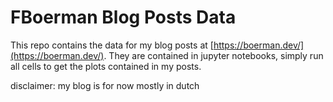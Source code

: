 # FBoerman Blog Posts Data

This repo contains the data for my blog posts at [https://boerman.dev/](https://boerman.dev/). They are contained in jupyter notebooks, simply run all cells to get the plots contained in my posts.

disclaimer: my blog is for now mostly in dutch
